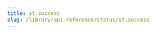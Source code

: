 ```yaml
---
title: st.success
slug: /library/api-reference/status/st.success
---
```


<Autofunction function="streamlit.success" />